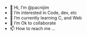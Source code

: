 - 👋 Hi, I’m @pacnijim
- 👀 I’m interested in Code, dev, etc
- 🌱 I’m currently learning C, and Web
- 💞️ I’m Ok to collaborate
- 📫 How to reach me ...

<!---
pacnijim/pacnijim is a ✨ special ✨ repository because its `README.md` (this file) appears on your GitHub profile.
You can click the Preview link to take a look at your changes.
--->
